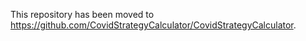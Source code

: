 This repository has been moved to https://github.com/CovidStrategyCalculator/CovidStrategyCalculator.
